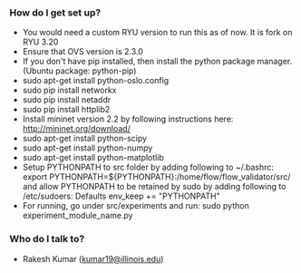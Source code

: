 ### How do I get set up? ###

* You would need a custom RYU version to run this as of now. It is fork on RYU 3.20
* Ensure that OVS version is 2.3.0
* If you don't have pip installed, then install the python package manager. (Ubuntu package: python-pip)
* sudo apt-get install python-oslo.config
* sudo pip install networkx
* sudo pip install netaddr
* sudo pip install httplib2
* Install mininet version 2.2 by following instructions here: http://mininet.org/download/
* sudo apt-get install python-scipy
* sudo apt-get install python-numpy
* sudo apt-get install python-matplotlib
* Setup PYTHONPATH to src folder by adding following to ~/.bashrc: export PYTHONPATH=${PYTHONPATH}:/home/flow/flow_validator/src/ and allow PYTHONPATH to be retained by sudo by adding following to /etc/sudoers: Defaults env_keep += "PYTHONPATH"
* For running, go under src/experiments and run: sudo python experiment_module_name.py

### Who do I talk to? ###

* Rakesh Kumar (kumar19@illinois.edu)
